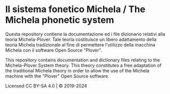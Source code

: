 # Il sistema fonetico Michela / The Michela phonetic system

Questa repository contiene la documentazione ed i file dizionario relativi alla teoria Michela-Plover. Tale teoria costituisce un libero adattamento della teoria Michela tradizionale al fine di permettere l'utilizzo della macchina Michela con il software Open Source "Plover".  

This repository contains documentation and dictionary files relating to the Michela-Plover System theory. This theory constitutes a free adaptation of the traditional Michela theory in order to allow the use of the Michela machine with the "Plover" Open Source software.


Licensed CC BY-SA 4.0 | © 2019-2024
